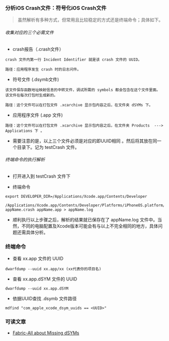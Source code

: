### 分析iOS Crash文件：符号化iOS Crash文件
> 虽然解析有多种方式，但常用且比较稳定的方式还是终端命令；具体如下。

###### 收集对应的三个必需文件

* crash报告（.crash文件）

```
crash 文件内第一行 Incident Identifier 就是该 crash 文件的 UUID。

路径：应用程序发生 crash 时的日志问件。
```

*  符号文件 (.dsymb文件)

```
该文件保存函数地址映射信息的中转文件，调试所需的 symbols 都会包含在这个文件里面。该文件在每次打包时生成新的。

路径：这个文件可以在打包文件 .xcarchive 显示包内容之后，在文件夹 dSYMs 下。
```

*  应用程序文件 (.app 文件)

```
路径：这个文件可以在打包文件 .xcarchive 显示包内容之后，在文件夹 Products  ---> Applications 下 。
```

* 需要注意的是，以上三个文件必须是对应的即UUID相同 。然后将其放在同一个目录下。记为 testCrash 文件。


###### 终端命令的执行解析

* 打开进入到 testCrash 文件下

* 终端命令

```
export DEVELOPER_DIR=/Applications/Xcode.app/Contents/Developer

/Applications/Xcode.app/Contents/Developer/Platforms/iPhoneOS.platform/Developer/Library/PrivateFrameworks/DTDeviceKitBase.framework/Versions/A/Resources/symbolicatecrash appName.crash appName.app > appName.log
```

* 顺利执行以上步骤之后，解析的结果就已保存在了 appName.log 文件中。当然，不同的电脑配置及Xcode版本可能会有与以上不完全相同的地方，具体问题还需具体分析。


### 终端命令

* 查看 xx.app 文件的 UUID
```
dwarfdump --uuid xx.app/xx (xx代表你的项目名)
```

* 查看 xx.app.dSYM 文件的 UUID
```
dwarfdump --uuid xx.app.dSYM
```

* 依据UUID查找 .dsymb 文件路径
```
mdfind "com_apple_xcode_dsym_uuids == <UUID>"
```

### 可读文章
* [Fabric-All about Missing dSYMs](https://docs.fabric.io/apple/crashlytics/missing-dsyms.html)

